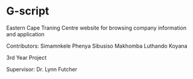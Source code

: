 # G-script
Eastern Cape Traning Centre website for browsing company information and application 

Contributors:	Simamnkele Phenya
		Sibusiso Makhomba
		Luthando Koyana

3rd Year Project

Supervisor:	Dr. Lynn Futcher


